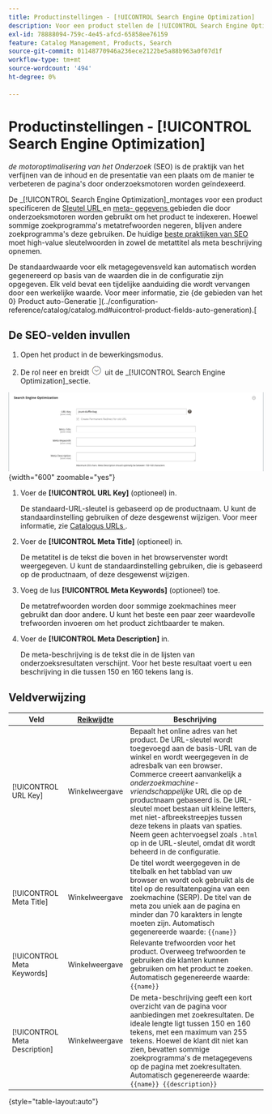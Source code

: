 ```yaml
---
title: Productinstellingen - [!UICONTROL Search Engine Optimization]
description: Voor een product stellen de [!UICONTROL Search Engine Optimization] -instellingen de URL-sleutel en metagegevens in die door zoekprogramma's worden gebruikt om het product te indexeren.
exl-id: 78888094-759c-4e45-afcd-65858ee76159
feature: Catalog Management, Products, Search
source-git-commit: 01148770946a236ece2122be5a88b963a0f07d1f
workflow-type: tm+mt
source-wordcount: '494'
ht-degree: 0%

---
```


# Productinstellingen - [!UICONTROL Search Engine Optimization]

_de motoroptimalisering van het Onderzoek_ (SEO) is de praktijk van het verfijnen van de inhoud en de presentatie van een plaats om de manier te verbeteren de pagina&#39;s door onderzoeksmotoren worden geïndexeerd.

De _[!UICONTROL Search Engine Optimization]_montages voor een product specificeren de [ Sleutel URL ](catalog-urls.md) en [ meta- gegevens ](../merchandising-promotions/meta-data.md) gebieden die door onderzoeksmotoren worden gebruikt om het product te indexeren. Hoewel sommige zoekprogramma&#39;s metatrefwoorden negeren, blijven andere zoekprogramma&#39;s deze gebruiken. De huidige [ beste praktijken van SEO ](../merchandising-promotions/seo-overview.md) moet high-value sleutelwoorden in zowel de metattitel als meta beschrijving opnemen.

De standaardwaarde voor elk metagegevensveld kan automatisch worden gegenereerd op basis van de waarden die in de configuratie zijn opgegeven. Elk veld bevat een tijdelijke aanduiding die wordt vervangen door een werkelijke waarde. Voor meer informatie, zie {de gebieden van het 0} Product auto-Generatie ](../configuration-reference/catalog/catalog.md#uicontrol-product-fields-auto-generation).[

## De SEO-velden invullen

1. Open het product in de bewerkingsmodus.

1. De rol neer en breidt ![ selecteur van de Uitbreiding ](../assets/icon-display-expand.png) uit de _[!UICONTROL Search Engine Optimization]_sectie.

![ Optimalisering van de Motor van het Onderzoek ](./assets/product-search-engine-optimization.png){width="600" zoomable="yes"}


1. Voer de **[!UICONTROL URL Key]** (optioneel) in.

   De standaard-URL-sleutel is gebaseerd op de productnaam. U kunt de standaardinstelling gebruiken of deze desgewenst wijzigen. Voor meer informatie, zie [ Catalogus URLs ](catalog-urls.md).

1. Voer de **[!UICONTROL Meta Title]** (optioneel) in.

   De metatitel is de tekst die boven in het browservenster wordt weergegeven. U kunt de standaardinstelling gebruiken, die is gebaseerd op de productnaam, of deze desgewenst wijzigen.

1. Voeg de lus **[!UICONTROL Meta Keywords]** (optioneel) toe.

   De metatrefwoorden worden door sommige zoekmachines meer gebruikt dan door andere. U kunt het beste een paar zeer waardevolle trefwoorden invoeren om het product zichtbaarder te maken.

1. Voer de **[!UICONTROL Meta Description]** in.

   De meta-beschrijving is de tekst die in de lijsten van onderzoeksresultaten verschijnt. Voor het beste resultaat voert u een beschrijving in die tussen 150 en 160 tekens lang is.

## Veldverwijzing

| Veld | [ Reikwijdte ](../getting-started/websites-stores-views.md#scope-settings) | Beschrijving |
|--- |--- |------------------|
| [!UICONTROL URL Key] | Winkelweergave | Bepaalt het online adres van het product. De URL-sleutel wordt toegevoegd aan de basis-URL van de winkel en wordt weergegeven in de adresbalk van een browser. Commerce creeert aanvankelijk a _onderzoekmachine-vriendschappelijke_ URL die op de productnaam gebaseerd is. De URL-sleutel moet bestaan uit kleine letters, met niet-afbreekstreepjes tussen deze tekens in plaats van spaties. Neem geen achtervoegsel zoals `.html` op in de URL-sleutel, omdat dit wordt beheerd in de configuratie. |
| [!UICONTROL Meta Title] | Winkelweergave | De titel wordt weergegeven in de titelbalk en het tabblad van uw browser en wordt ook gebruikt als de titel op de resultatenpagina van een zoekmachine (SERP). De titel van de meta zou uniek aan de pagina en minder dan 70 karakters in lengte moeten zijn. Automatisch gegenereerde waarde: `{{name}}` |
| [!UICONTROL Meta Keywords] | Winkelweergave | Relevante trefwoorden voor het product. Overweeg trefwoorden te gebruiken die klanten kunnen gebruiken om het product te zoeken. Automatisch gegenereerde waarde: `{{name}}` |
| [!UICONTROL Meta Description] | Winkelweergave | De meta-beschrijving geeft een kort overzicht van de pagina voor aanbiedingen met zoekresultaten. De ideale lengte ligt tussen 150 en 160 tekens, met een maximum van 255 tekens. Hoewel de klant dit niet kan zien, bevatten sommige zoekprogramma&#39;s de metagegevens op de pagina met zoekresultaten. Automatisch gegenereerde waarde: `{{name}} {{description}}` |

{style="table-layout:auto"}
